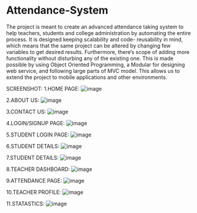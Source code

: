 Attendance-System
=================

The project is meant to create an advanced attendance taking system to help teachers, 
students and college administration by automating the entire process. It is designed keeping 
scalability and code- reusability in mind, which means that the same project can be altered 
by changing few variables to get desired results. Furthermore, there’s scope of adding more 
functionality without disturbing any of the existing one. This is made possible by using 
Object Oriented Programming, a Modular for designing web service, and following large 
parts of MVC model. This allows us to extend the project to mobile applications and other environments.

SCREENSHOT: 
1.HOME PAGE:
![image](https://user-images.githubusercontent.com/71813503/175823358-3d855166-ce06-4212-9fca-d8144c009204.png)

2.ABOUT US:
![image](https://user-images.githubusercontent.com/71813503/175823397-02a23353-c6b0-4797-82f0-f435b4b51011.png)

3.CONTACT US:
![image](https://user-images.githubusercontent.com/71813503/175823415-04b02264-0320-4cb8-b54b-4f06fc793f46.png)

4.LOGIN/SIGNUP PAGE:
![image](https://user-images.githubusercontent.com/71813503/175823427-4299021e-89ef-4e22-b721-c66409b0911d.png)

5.STUDENT LOGIN PAGE:
![image](https://user-images.githubusercontent.com/71813503/175823440-d82c3913-3721-4a6c-b522-37748c2b521a.png)

6.STUDENT DETAILS:
![image](https://user-images.githubusercontent.com/71813503/175823469-a4d14422-755d-4522-aa5a-83f05f945e3b.png)

7.STUDENT DETAILS:
![image](https://user-images.githubusercontent.com/71813503/175823482-4a817746-17ac-4dd7-b5d1-1a80b3ab0833.png)

8.TEACHER DASHBOARD:
![image](https://user-images.githubusercontent.com/71813503/175823503-96f5f903-3f04-477f-9381-41e957cdcacc.png)

9.ATTENDANCE PAGE:
![image](https://user-images.githubusercontent.com/71813503/175823526-888dd07d-d46c-4fe3-a909-d011f40239dd.png)

10.TEACHER PROFILE:
![image](https://user-images.githubusercontent.com/71813503/175823562-c8f37183-f05c-446b-b9db-ec4420f076a8.png)

11.STATASTICS:
![image](https://user-images.githubusercontent.com/71813503/175823579-843505f4-7246-4c0d-86d7-dd3563fec625.png)




